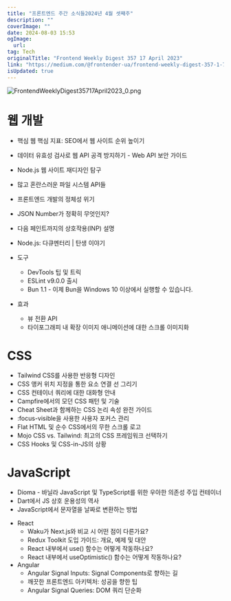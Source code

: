 ```yaml
---
title: "프론트엔드 주간 소식들2024년 4월 셋째주"
description: ""
coverImage: ""
date: 2024-08-03 15:53
ogImage: 
  url: 
tag: Tech
originalTitle: "Frontend Weekly Digest 357 17 April 2023"
link: "https://medium.com/@frontender-ua/frontend-weekly-digest-357-1-7-april-2023-14ac54277cf2"
isUpdated: true
---
```






![FrontendWeeklyDigest35717April2023_0.png](/assets/img/FrontendWeeklyDigest35717April2023_0.png)

# 웹 개발

- 핵심 웹 핵심 지표: SEO에서 웹 사이트 순위 높이기
- 데이터 유효성 검사로 웹 API 공격 방지하기 - Web API 보안 가이드
- Node.js 웹 사이트 재디자인 탐구
- 많고 혼란스러운 파일 시스템 API들
- 프론트엔드 개발의 정체성 위기
- JSON Number가 정확히 무엇인지?
- 다음 페인트까지의 상호작용(INP) 설명
- Node.js: 다큐멘터리 | 탄생 이야기

- 도구

  - DevTools 팁 및 트릭
  - ESLint v9.0.0 출시
  - Bun 1.1 - 이제 Bun을 Windows 10 이상에서 실행할 수 있습니다.

- 효과
  - 뷰 전환 API
  - 타이포그래피 내 확장 이미지 애니메이션에 대한 스크롤 이미지화

<div class="content-ad"></div>

# CSS

- Tailwind CSS를 사용한 반응형 디자인
- CSS 앵커 위치 지정을 통한 요소 연결 선 그리기
- CSS 컨테이너 쿼리에 대한 대화형 안내
- Campfire에서의 모던 CSS 패턴 및 기술
- Cheat Sheet과 함께하는 CSS 논리 속성 완전 가이드
- :focus-visible을 사용한 사용자 포커스 관리
- Flat HTML 및 순수 CSS에서의 무한 스크롤 로고
- Mojo CSS vs. Tailwind: 최고의 CSS 프레임워크 선택하기
- CSS Hooks 및 CSS-in-JS의 상황

# JavaScript

- Dioma - 바닐라 JavaScript 및 TypeScript를 위한 우아한 의존성 주입 컨테이너
- Dart에서 JS 상호 운용성의 역사
- JavaScript에서 문자열을 날짜로 변환하는 방법

<div class="content-ad"></div>

- React
  - Waku가 Next.js와 비교 시 어떤 점이 다른가요?
  - Redux Toolkit 도입 가이드: 개요, 예제 및 대안
  - React 내부에서 use() 함수는 어떻게 작동하나요?
  - React 내부에서 useOptimistic() 함수는 어떻게 작동하나요?
- Angular
  - Angular Signal Inputs: Signal Components로 향하는 길
  - 깨끗한 프론트엔드 아키텍처: 성공을 향한 팁
  - Angular Signal Queries: DOM 쿼리 단순화
